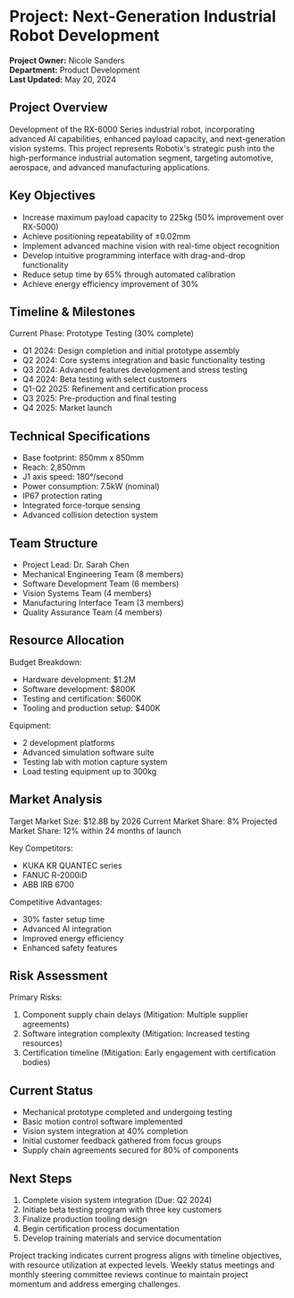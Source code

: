 # Project: Next-Generation Industrial Robot Development

**Project Owner:** Nicole Sanders  
**Department:** Product Development  
**Last Updated:** May 20, 2024

## Project Overview
Development of the RX-6000 Series industrial robot, incorporating advanced AI capabilities, enhanced payload capacity, and next-generation vision systems. This project represents Robotix's strategic push into the high-performance industrial automation segment, targeting automotive, aerospace, and advanced manufacturing applications.

## Key Objectives
- Increase maximum payload capacity to 225kg (50% improvement over RX-5000)
- Achieve positioning repeatability of ±0.02mm
- Implement advanced machine vision with real-time object recognition
- Develop intuitive programming interface with drag-and-drop functionality
- Reduce setup time by 65% through automated calibration
- Achieve energy efficiency improvement of 30%

## Timeline & Milestones
Current Phase: Prototype Testing (30% complete)
- Q1 2024: Design completion and initial prototype assembly
- Q2 2024: Core systems integration and basic functionality testing
- Q3 2024: Advanced features development and stress testing
- Q4 2024: Beta testing with select customers
- Q1-Q2 2025: Refinement and certification process
- Q3 2025: Pre-production and final testing
- Q4 2025: Market launch

## Technical Specifications
- Base footprint: 850mm x 850mm
- Reach: 2,850mm
- J1 axis speed: 180°/second
- Power consumption: 7.5kW (nominal)
- IP67 protection rating
- Integrated force-torque sensing
- Advanced collision detection system

## Team Structure
- Project Lead: Dr. Sarah Chen
- Mechanical Engineering Team (8 members)
- Software Development Team (6 members)
- Vision Systems Team (4 members)
- Manufacturing Interface Team (3 members)
- Quality Assurance Team (4 members)

## Resource Allocation
Budget Breakdown:
- Hardware development: $1.2M
- Software development: $800K
- Testing and certification: $600K
- Tooling and production setup: $400K

Equipment:
- 2 development platforms
- Advanced simulation software suite
- Testing lab with motion capture system
- Load testing equipment up to 300kg

## Market Analysis
Target Market Size: $12.8B by 2026
Current Market Share: 8%
Projected Market Share: 12% within 24 months of launch

Key Competitors:
- KUKA KR QUANTEC series
- FANUC R-2000iD
- ABB IRB 6700

Competitive Advantages:
- 30% faster setup time
- Advanced AI integration
- Improved energy efficiency
- Enhanced safety features

## Risk Assessment
Primary Risks:
1. Component supply chain delays (Mitigation: Multiple supplier agreements)
2. Software integration complexity (Mitigation: Increased testing resources)
3. Certification timeline (Mitigation: Early engagement with certification bodies)

## Current Status
- Mechanical prototype completed and undergoing testing
- Basic motion control software implemented
- Vision system integration at 40% completion
- Initial customer feedback gathered from focus groups
- Supply chain agreements secured for 80% of components

## Next Steps
1. Complete vision system integration (Due: Q2 2024)
2. Initiate beta testing program with three key customers
3. Finalize production tooling design
4. Begin certification process documentation
5. Develop training materials and service documentation

Project tracking indicates current progress aligns with timeline objectives, with resource utilization at expected levels. Weekly status meetings and monthly steering committee reviews continue to maintain project momentum and address emerging challenges.

